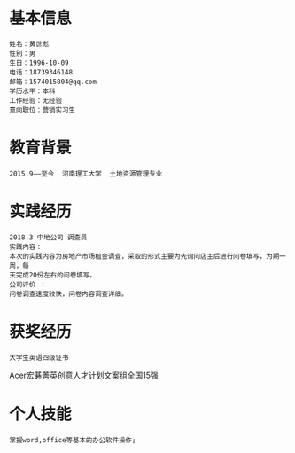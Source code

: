 基本信息
=====
    姓名：黄世彪
    性别：男
    生日：1996-10-09
    电话：18739346148
    邮箱：1574015804@qq.com
    学历水平：本科
    工作经验：无经验
    意向职位：营销实习生

教育背景
======
    2015.9——至今  河南理工大学  土地资源管理专业
 
实践经历
=====
    2018.3 中地公司 调查员
    实践内容：
    本次的实践内容为房地产市场租金调查，采取的形式主要为先询问店主后进行问卷填写，为期一周，每
    天完成20份左右的问卷填写。
    公司评价 ：
    问卷调查速度较快，问卷内容调查详细。

获奖经历
=====
    大学生英语四级证书
[Acer宏碁菁英创意人才计划文案组全国15强](https://github.com/sae6/myresume/blob/master/640.webp.jpg)

个人技能
=====
    掌握word,office等基本的办公软件操作;
